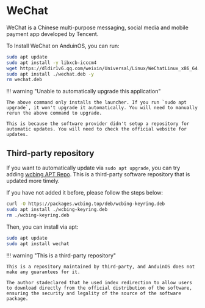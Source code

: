 # WeChat

WeChat is a Chinese multi-purpose messaging, social media and mobile payment app developed by Tencent.

To Install WeChat on AnduinOS, you can run:

```bash
sudo apt update
sudo apt install -y libxcb-icccm4
wget https://dldir1v6.qq.com/weixin/Universal/Linux/WeChatLinux_x86_64.deb -O wechat.deb
sudo apt install ./wechat.deb -y
rm wechat.deb
```

!!! warning "Unable to automatically upgrade this application"

    The above command only installs the launcher. If you run `sudo apt upgrade`, it won't upgrade it automatically. You will need to manually rerun the above command to upgrade.

    This is because the software provider didn't setup a repository for automatic updates. You will need to check the official website for updates.

## Third-party repository

If you want to automatically update via `sudo apt upgrade`, you can try adding [wcbing APT Repo](https://packages.wcbing.top/deb/). This is a third-party software repository that is updated more timely. 

If you have not added it before, please follow the steps below:

```sh
curl -O https://packages.wcbing.top/deb/wcbing-keyring.deb
sudo apt install ./wcbing-keyring.deb
rm ./wcbing-keyring.deb
```

Then, you can install via apt:

```sh
sudo apt update
sudo apt install wechat
```

!!! warning "This is a third-party repository"

    This is a repository maintained by third-party, and AnduinOS does not make any guarantees for it.

    The author stadeclared that he used index redirection to allow users to download directly from the official distribution of the software, ensuring the security and legality of the source of the software package.

